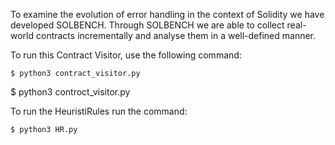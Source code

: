 To examine the evolution of error handling in the context of Solidity we have developed SOLBENCH. Through SOLBENCH we are able to collect real-world contracts incrementally and analyse them in a well-defined manner.

To run this Contract Visitor, use the following command:
```
$ python3 contract_visitor.py
```
$ python3 controct_visitor.py

To run the HeuristiRules run the command:
```
$ python3 HR.py
```

